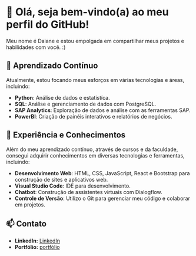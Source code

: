 # 👋 Olá, seja bem-vindo(a) ao meu perfil do GitHub!

Meu nome é Daiane e estou empolgada em compartilhar meus projetos e habilidades com você. :)

## 🌱 Aprendizado Contínuo

Atualmente, estou focando meus esforços em várias tecnologias e áreas, incluindo:

- **Python**: Análise de dados e estatistíca.
- **SQL**: Análise e gerenciamento de dados com PostgreSQL.
- **SAP Analytics**: Exploração de dados e análise com as ferramentas SAP.
-  **PowerBI**: Criação de painéis interativos e relatórios de negócios.


## 🚀 Experiência e Conhecimentos

Além do meu aprendizado contínuo, através de cursos e da faculdade, consegui adquirir conhecimentos em diversas tecnologias e ferramentas, incluindo:
- **Desenvolvimento Web**: HTML, CSS, JavaScript, React e Bootstrap para construção de sites e aplicativos web.
- **Visual Studio Code**: IDE para desenvolvimento.
- **Chatbot**: Construção de assistentes virtuais com Dialogflow.
- **Controle de Versão**: Utilizo o Git para gerenciar meu código e colaborar em projetos.


## 📫 Contato

- **LinkedIn:** [LinkedIn](https://www.linkedin.com/in/daiane-alves-de-oliveira/)
- **Portfólio:** [portfólio](https://bento.me/daianeoliveira)













